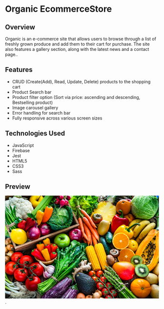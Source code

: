 # Organic EcommerceStore


## Overview
Organic is an e-commerce site that allows users to browse through a list of freshly grown produce and add them to their cart for purchase. The site also features a gallery section, along with the latest news and a contact page..<br />

## Features
* CRUD (Create(Add), Read, Update, Delete) products to the shopping cart
* Product Search bar
* Product filter option (Sort via price: ascending and descending, Bestselling product)
* Image carousel gallery
* Error handling for search bar
* Fully responsive across various screen sizes

 ## Technologies Used
* JavaScript 
* Firebase
* Jest 
* HTML5 
* CSS3 
* Sass 

## Preview

![Organic store preview](https://github.com/rayanmishra/organicEcommerceStore/blob/main/assets/blog1.jpg).




